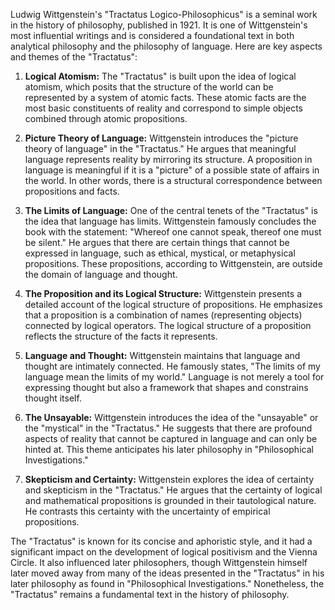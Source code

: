 Ludwig Wittgenstein's "Tractatus Logico-Philosophicus" is a seminal work in the history of philosophy, published in 1921. It is one of Wittgenstein's most influential writings and is considered a foundational text in both analytical philosophy and the philosophy of language. Here are key aspects and themes of the "Tractatus":

1. **Logical Atomism:** The "Tractatus" is built upon the idea of logical atomism, which posits that the structure of the world can be represented by a system of atomic facts. These atomic facts are the most basic constituents of reality and correspond to simple objects combined through atomic propositions.

2. **Picture Theory of Language:** Wittgenstein introduces the "picture theory of language" in the "Tractatus." He argues that meaningful language represents reality by mirroring its structure. A proposition in language is meaningful if it is a "picture" of a possible state of affairs in the world. In other words, there is a structural correspondence between propositions and facts.

3. **The Limits of Language:** One of the central tenets of the "Tractatus" is the idea that language has limits. Wittgenstein famously concludes the book with the statement: "Whereof one cannot speak, thereof one must be silent." He argues that there are certain things that cannot be expressed in language, such as ethical, mystical, or metaphysical propositions. These propositions, according to Wittgenstein, are outside the domain of language and thought.

4. **The Proposition and its Logical Structure:** Wittgenstein presents a detailed account of the logical structure of propositions. He emphasizes that a proposition is a combination of names (representing objects) connected by logical operators. The logical structure of a proposition reflects the structure of the facts it represents.

5. **Language and Thought:** Wittgenstein maintains that language and thought are intimately connected. He famously states, "The limits of my language mean the limits of my world." Language is not merely a tool for expressing thought but also a framework that shapes and constrains thought itself.

6. **The Unsayable:** Wittgenstein introduces the idea of the "unsayable" or the "mystical" in the "Tractatus." He suggests that there are profound aspects of reality that cannot be captured in language and can only be hinted at. This theme anticipates his later philosophy in "Philosophical Investigations."

7. **Skepticism and Certainty:** Wittgenstein explores the idea of certainty and skepticism in the "Tractatus." He argues that the certainty of logical and mathematical propositions is grounded in their tautological nature. He contrasts this certainty with the uncertainty of empirical propositions.

The "Tractatus" is known for its concise and aphoristic style, and it had a significant impact on the development of logical positivism and the Vienna Circle. It also influenced later philosophers, though Wittgenstein himself later moved away from many of the ideas presented in the "Tractatus" in his later philosophy as found in "Philosophical Investigations." Nonetheless, the "Tractatus" remains a fundamental text in the history of philosophy.